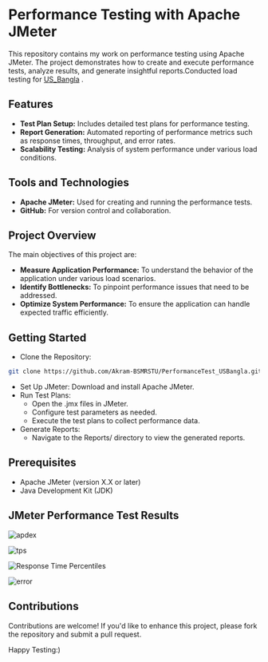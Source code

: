 
# Performance Testing with Apache JMeter
This repository contains my work on performance testing using Apache JMeter. The project demonstrates how to create and execute performance tests, analyze results, and generate insightful reports.Conducted load testing for [US_Bangla](https://usbair.com/) .

##  Features
   - **Test Plan Setup:** Includes detailed test plans for performance testing.
   - **Report Generation:** Automated reporting of performance metrics such as response times, throughput, and error rates.
   - **Scalability Testing:** Analysis of system performance under various load conditions.




## Tools and Technologies
 - **Apache JMeter:** Used for creating and running the performance tests.
 - **GitHub:** For version control and collaboration.



## Project Overview
 The main objectives of this project are:
 - **Measure Application Performance:** To understand the behavior of the application under various load scenarios.
 - **Identify Bottlenecks:** To pinpoint performance issues that need to be addressed.
 - **Optimize System Performance:** To ensure the application can handle expected traffic efficiently.
## Getting Started
- Clone the Repository:
```bash
git clone https://github.com/Akram-BSMRSTU/PerformanceTest_USBangla.git 
```

 - Set Up JMeter: Download and install Apache JMeter.
 - Run Test Plans:
      - Open the .jmx files in JMeter.
      - Configure test parameters as needed.
      - Execute the test plans to collect performance data.
 - Generate Reports: 
      - Navigate to the Reports/ directory to view the generated reports.




## Prerequisites
 - Apache JMeter (version X.X or later)
 - Java Development Kit (JDK)

## JMeter Performance Test Results

![apdex](![Image](https://github.com/user-attachments/assets/ec17502e-c9b0-4982-b215-79a514396fbe))

![tps](![Image](https://github.com/user-attachments/assets/48fd63fd-cc42-4068-a58b-eb4c22de1308))

![Response Time Percentiles](![Image](https://github.com/user-attachments/assets/8cd46887-fa02-4d03-9bb2-f52c9909f9ce))

![error](![Image](https://github.com/user-attachments/assets/651a951d-3336-41dc-a03e-7f0e0e9ac19b))

## Contributions
Contributions are welcome! If you'd like to enhance this project, please fork the repository and submit a pull request.

Happy Testing:)
